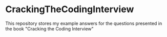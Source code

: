 # CrackingTheCodingInterview

This repository stores my example answers for the questions presented in the book "Cracking the Coding Interview"
